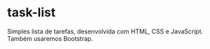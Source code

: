 # task-list
Simples lista de tarefas, desenvolvida com HTML, CSS e JavaScript. Também usaremos Bootstrap.
